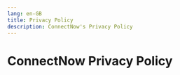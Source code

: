 ```yaml
---
lang: en-GB
title: Privacy Policy
description: ConnectNow's Privacy Policy
---
```


# ConnectNow Privacy Policy